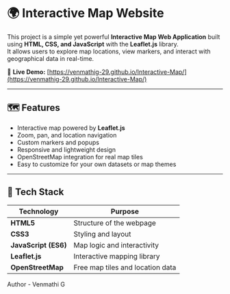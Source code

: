 # 🌍 Interactive Map Website

This project is a simple yet powerful **Interactive Map Web Application** built using **HTML, CSS, and JavaScript** with the **Leaflet.js** library.  
It allows users to explore map locations, view markers, and interact with geographical data in real-time.

🔗 **Live Demo:** [https://venmathig-29.github.io/Interactive-Map/](https://venmathig-29.github.io/Interactive-Map/)

---

## 🗺️ Features

- Interactive map powered by **Leaflet.js**
- Zoom, pan, and location navigation
- Custom markers and popups
- Responsive and lightweight design
- OpenStreetMap integration for real map tiles
- Easy to customize for your own datasets or map themes

---

## 🧱 Tech Stack

| Technology | Purpose |
|-------------|----------|
| **HTML5** | Structure of the webpage |
| **CSS3** | Styling and layout |
| **JavaScript (ES6)** | Map logic and interactivity |
| **Leaflet.js** | Interactive mapping library |
| **OpenStreetMap** | Free map tiles and location data |

Author - Venmathi G
